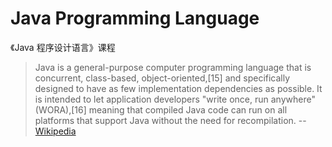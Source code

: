 # Java Programming Language

《Java 程序设计语言》课程

> Java is a general-purpose computer programming language that is concurrent, class-based, object-oriented,[15] and specifically designed to have as few implementation dependencies as possible. It is intended to let application developers "write once, run anywhere" (WORA),[16] meaning that compiled Java code can run on all platforms that support Java without the need for recompilation. -- [Wikipedia](https://en.wikipedia.org/wiki/Java_(programming_language))
